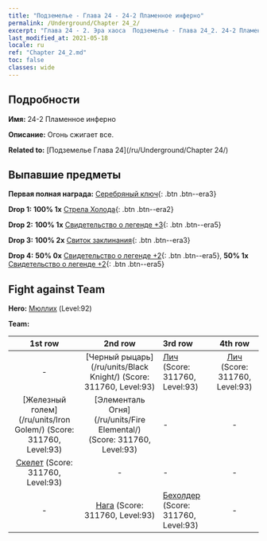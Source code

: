 ```yaml
---
title: "Подземелье - Глава 24 - 24-2 Пламенное инферно"
permalink: /Underground/Chapter 24_2/
excerpt: "Глава 24 - 2. Эра хаоса  Подземелье - Глава 24_2. 24-2 Пламенное инферно"
last_modified_at: 2021-05-18
locale: ru
ref: "Chapter 24_2.md"
toc: false
classes: wide
---
```


## Подробности

 **Имя:** 24-2 Пламенное инферно

 **Описание:** Огонь сжигает все.

 **Related to:** [Подземелье Глава 24](/ru/Underground/Chapter 24/)

## Выпавшие предметы

 **Первая полная награда:** [Серебряный ключ](/ItemsRU/con_693/){: .btn .btn--era3}

 **Drop 1:** **100% 1x** [Стрела Холода](/ItemsRU/her_431/){: .btn .btn--era2}

 **Drop 2:** **100% 1x** [Свидетельство о легенде +3](/ItemsRU/mat_88/){: .btn .btn--era5}

 **Drop 3:** **100% 2x** [Свиток заклинания](/ItemsRU/con_694/){: .btn .btn--era3}

 **Drop 4:** **50% 0x** [Свидетельство о легенде +2](/ItemsRU/mat_81/){: .btn .btn--era5}, **50% 1x** [Свидетельство о легенде +2](/ItemsRU/mat_81/){: .btn .btn--era5}


## Fight against Team
 **Hero:** [Мюллих](/ru/heroes/Mullich/) (Level:92)

 **Team:**


  | 1st row | 2nd row | 3rd row | 4th row |
  |:----:|:----:|:----|:----:|
  | - | [Черный рыцарь](/ru/units/Black Knight/) (Score: 311760, Level:93)  | [Лич](/ru/units/Lich/) (Score: 311760, Level:93)  | [Лич](/ru/units/Lich/) (Score: 311760, Level:93)  |
  | [Железный голем](/ru/units/Iron Golem/) (Score: 311760, Level:93)  | [Элементаль Огня](/ru/units/Fire Elemental/) (Score: 311760, Level:93)  | - | - |
  | [Скелет](/ru/units/Skeleton/) (Score: 311760, Level:93)  | - | - | - |
  | - | [Нага](/ru/units/Naga/) (Score: 311760, Level:93)  | [Бехолдер](/ru/units/Beholder/) (Score: 311760, Level:93)  | - |


